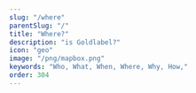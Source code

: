 ```yaml
---
slug: "/where"
parentSlug: "/"
title: "Where?"
description: "is Goldlabel?"
icon: "geo"
image: "/png/mapbox.png"
keywords: "Who, What, When, Where, Why, How,"
order: 304
---
```

